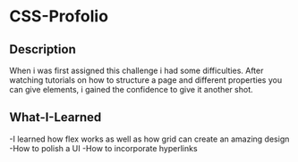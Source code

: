 # CSS-Profolio

## Description
When i was first assigned this challenge i had some difficulties. After watching tutorials on how to structure a page and different properties you can give elements, i gained the confidence to give it another shot.

## What-I-Learned
-I learned how flex works as well as how grid can create an amazing design
-How to polish a UI
-How to incorporate hyperlinks